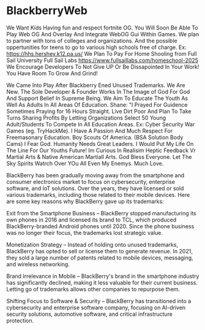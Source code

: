# BlackberryWeb
We Want Kids Having fun and respect fortnite OG. You Will Soon Be Able To Play Web OG And Overlay And Integrate WebOG Gui Within Games.
We plan to partner with tons of colleges and organizations.
And the possible oppertunities for teens to go to various high schools free of charge. Ex: https://hhs.hershey.k12.pa.us/
We Plan To Pay For Home Shooling from Full Sail University Full Sail Labs https://www.fullsaillabs.com/homeschool-2025 
We Encourage Developers To Not Give UP Or Be Dissapointed In Your Work! You Have Room To Grow And Grind!

We Came Into Play After Blackberry Ened Unused Trademarks. We Are New. The Sole Developer & Founder Works In The Image of God For God And Support Belief In Supreme Being. We Aim To Educate The Youth As Well As Adults In All Areas Of Education. Shane: "I Prayed For Guidence Sometimes Praying for 16 Hours Straight. Live Dirt Poor And Plan To Take Turns Sharing Profits By Letting Organizations Select 50 Young Adult/Students To Compete In All Education Areas. Ex: Cyber Security War Games (eg. TryHackMe).   I Have A Passion And Much Respect For Freemasonary Education. Boy Scouts Of America. (BSA Solution  Body Cams) I Fear God. Humanity Needs Great Leaders. I  Would Put My Life On The Line For Our Youths Future! Im Curious In Realisim Heptic Feedback Vr Martial Arts & Native American Martiall Arts. God Bless Everyone. Let The Sky Spirits Watrch Over YOu All Even My Enemys. Much Love.

BlackBerry has been gradually moving away from the smartphone and consumer electronics market to focus on cybersecurity, enterprise software, and IoT solutions. Over the years, they have licensed or sold various trademarks, including those related to their mobile devices. Here are some key reasons why BlackBerry gave up its trademarks:

Exit from the Smartphone Business – BlackBerry stopped manufacturing its own phones in 2016 and licensed its brand to TCL, which produced BlackBerry-branded Android phones until 2020. Since the phone business was no longer their focus, the trademarks lost strategic value.

Monetization Strategy – Instead of holding onto unused trademarks, BlackBerry has opted to sell or license them to generate revenue. In 2021, they sold a large number of patents related to mobile devices, messaging, and wireless networking.

Brand Irrelevance in Mobile – BlackBerry's brand in the smartphone industry has significantly declined, making it less valuable for their current business. Letting go of trademarks allows other companies to repurpose them.

Shifting Focus to Software & Security – BlackBerry has transitioned into a cybersecurity and enterprise software company, focusing on AI-driven security solutions, automotive software, and critical infrastructure protection.
